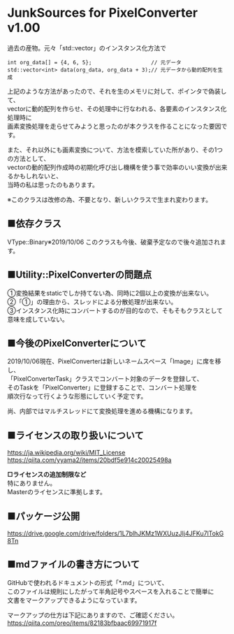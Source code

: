 # JunkSources for PixelConverter v1.00
過去の産物。元々「std::vector」のインスタンス化方法で  

```cpp:vector init
int org_data[] = {4, 6, 5};                   // 元データ
std::vector<int> data(org_data, org_data + 3);// 元データから動的配列を生成
```

上記のような方法があったので、それを生のメモリに対して、ポインタで偽装して、  
vectorに動的配列を作らせ、その処理中に行なわれる、各要素のインスタンス化処理時に  
画素変換処理を走らせてみようと思ったのが本クラスを作ることになった要因です。  
  
また、それ以外にも画素変換について、方法を模索していた所があり、その1つの方法として、  
vectorの動的配列作成時の初期化呼び出し機構を使う事で効率のいい変換が出来るかもしれないと、  
当時の私は思ったのもあります。  
  
※このクラスは改修の為、不要となり、新しいクラスで生まれ変わります。

## ■依存クラス
VType::Binary※2019/10/06 このクラスも今後、破棄予定なので後々追加されます。  

## ■Utility::PixelConverterの問題点
①変換結果をstaticでしか持てない為、同時に2個以上の変換が出来ない。  
②「①」の理由から、スレッドによる分散処理が出来ない。  
③インスタンス化時にコンバートするのが目的なので、そもそもクラスとして意味を成していない。  

## ■今後のPixelConverterについて
2019/10/06現在、PixelConverterは新しいネームスペース「Image」に席を移し、  
「PixelConverterTask」クラスでコンバート対象のデータを登録して、  
そのTaskを「PixelConverter」に登録することで、コンバート処理を  
順次行なって行くような形態にしていく予定です。  
  
尚、内部ではマルチスレッドにて変換処理を進める機構になります。  

## ■ライセンスの取り扱いについて
https://ja.wikipedia.org/wiki/MIT_License  
https://qiita.com/yyama2/items/20bdf5e914c20025498a  

**□ライセンスの追加制限など**  
特にありません。  
Masterのライセンスに準拠します。  

## ■パッケージ公開
<https://drive.google.com/drive/folders/1L7blhJKMz1WXUuzJIj4JFKu7lTokG8Tn>  

## ■mdファイルの書き方について
GitHubで使われるドキュメントの形式「*.md」について、  
このファイルは規則にしたがって半角記号やスペースを入れることで簡単に  
文書をマークアップできるようになっています。  

マークアップの仕方は下記にありますので、ご確認ください。  
https://qiita.com/oreo/items/82183bfbaac69971917f  
